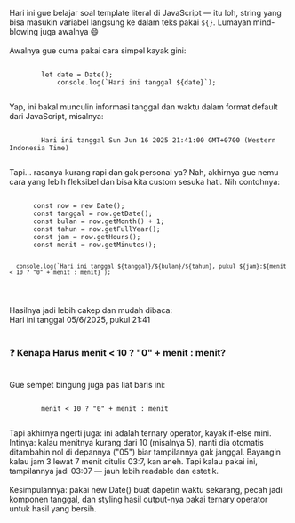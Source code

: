 Hari ini gue belajar soal <span>template literal</span> di JavaScript — itu loh, string yang bisa masukin variabel langsung ke dalam teks pakai <span><code>\${}</code></span>. Lumayan mind-blowing juga awalnya 😄
<br><br>
 Awalnya gue cuma pakai cara simpel kayak gini:
<div class="codean">
    <pre><code>
        let date = Date();
            console.log(`Hari ini tanggal ${date}`);
    </code></pre>
</div>
Yap, ini bakal munculin informasi tanggal dan waktu dalam format default dari JavaScript, misalnya: <br>
<div class="codean">
    <pre><code>
        Hari ini tanggal Sun Jun 16 2025 21:41:00 GMT+0700 (Western Indonesia Time)
    </code></pre>
</div>
Tapi... rasanya kurang rapi dan gak personal ya? Nah, akhirnya gue nemu cara yang lebih fleksibel dan bisa kita custom sesuka hati. Nih contohnya:
<div class="codean">
    <pre><code>
      const now = new Date();
      const tanggal = now.getDate();
      const bulan = now.getMonth() + 1;
      const tahun = now.getFullYear();
      const jam = now.getHours();
      const menit = now.getMinutes();

      console.log(`Hari ini tanggal ${tanggal}/${bulan}/${tahun}, pukul ${jam}:${menit < 10 ? "0" + menit : menit}`);
   </code></pre>
</div>
Hasilnya jadi lebih cakep dan mudah dibaca: <br>
<span>Hari ini tanggal 05/6/2025, pukul 21:41</span>
<br><br>
<h3>❓ Kenapa Harus menit < 10 ? "0" + menit : menit?</h3> <br>
Gue sempet bingung juga pas liat baris ini:
<div class="codean">
    <pre><code>
        menit < 10 ? "0" + menit : menit
    </code></pre>
</div>
Tapi akhirnya ngerti juga: ini adalah ternary operator, kayak if-else mini. <br>
Intinya: kalau menitnya kurang dari 10 (misalnya 5), nanti dia otomatis ditambahin nol di depannya ("05") biar tampilannya gak janggal. Bayangin kalau jam 3 lewat 7 menit ditulis 03:7, kan aneh. Tapi kalau pakai ini, tampilannya jadi 03:07 — jauh lebih readable dan estetik.
<br><br>
Kesimpulannya: pakai <span>new Date()</span> buat dapetin waktu sekarang, pecah jadi komponen tanggal, dan styling hasil output-nya pakai <span>ternary operator</span> untuk hasil yang bersih.
<br><br>
<a href="https://github.com/syfaarizal/Cetak-Nama-dan-Status"><i class="fab fa-github" target="_blank" rel="noopener noreferrer" class="social-icons"></i></a>